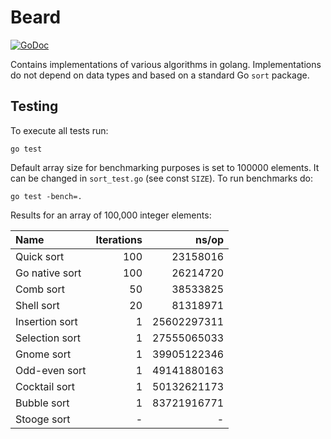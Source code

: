 # Beard

[![GoDoc](https://godoc.org/github.com/yleichanok/beard?status.svg)](https://godoc.org/github.com/yleichanok/beard)

Contains implementations of various algorithms in golang. Implementations do not depend on data types and based on a standard Go `sort` package.

## Testing

To execute all tests run:

    go test

Default array size for benchmarking purposes is set to 100000 elements. It can be changed in `sort_test.go` (see const `SIZE`). To run benchmarks do:

    go test -bench=.

Results for an array of 100,000 integer elements:

| Name              | Iterations |           ns/op |
| :---------------- | ---------: | --------------: |
| Quick sort        |        100 |        23158016 |
| Go native sort    |        100 |        26214720 |
| Comb sort         |         50 |        38533825 |
| Shell sort        |         20 |        81318971 |
| Insertion sort    |          1 |     25602297311 |
| Selection sort    |          1 |     27555065033 |
| Gnome sort        |          1 |     39905122346 |
| Odd-even sort     |          1 |     49141880163 |
| Cocktail sort     |          1 |     50132621173 |
| Bubble sort       |          1 |     83721916771 |
| Stooge sort       |          - |               - |